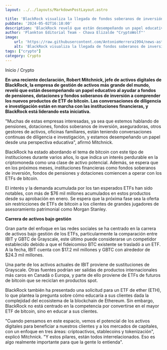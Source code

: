 ```yaml
---
layout: ../../layouts/MarkdownPostLayout.astro

title: 'BlackRock visualiza la llegada de fondos soberanos de inversión y pensiones a los ETFs de Bitcoin'
pubDate: '2024-05-02T16:18:00'
description: 'BlackRock reveló que están desempeñando un papel educativo al ayudar a fondos de pensiones, dotaciones y fondos soberanos.'
author: 'Plankton Editorial Team - Chava Elizalde "CryptoWolf"'
image:
    url: 'https://raw.githubusercontent.com/AntonioHerrera1994/news-astro/master/src/assets/crypto/crypto116.webp'
    alt: 'BlackRock visualiza la llegada de fondos soberanos de inversión y pensiones a los ETFs de Bitcoin'
tags: ["crypto"]
category: Crypto
---
```


<span><a href="/" style="text-decoration:none;color:#0F1416">Inicio</a> / <a href="/crypto" style="text-decoration:none;color:#0F1416">Crypto</a></span>


<p style="font-weight: bold;">En una reciente declaración, Robert Mitchnick, jefe de activos digitales de BlackRock, la empresa de gestión de activos más grande del mundo, reveló que están desempeñando un papel educativo al ayudar a fondos de pensiones, dotaciones y fondos soberanos de inversión a comprender los nuevos productos de ETF de bitcoin. Las conversaciones de diligencia e investigación están en marcha con las instituciones financieras, y BlackRock está liderando esta iniciativa.</p>

"Muchas de estas empresas interesadas, ya sea que estemos hablando de pensiones, dotaciones, fondos soberanos de inversión, aseguradoras, otros gestores de activos, oficinas familiares, están teniendo conversaciones continuas de diligencia e investigación, y estamos desempeñando un papel desde una perspectiva educativa", afirmó Mitchnick.

BlackRock ha estado abordando el tema de bitcoin con este tipo de instituciones durante varios años, lo que indica un interés perdurable en la criptomoneda como una clase de activo potencial. Además, se espera que en los próximos meses, instituciones financieras como fondos soberanos de inversión, fondos de pensiones y dotaciones comiencen a operar con los ETFs de bitcoin.

El interés y la demanda acumulada por los tan esperados ETFs han sido notables, con más de $76 mil millones acumulados en estos productos desde su aprobación en enero. Se espera que la próxima fase sea la oferta sin restricciones de ETFs de bitcoin a los clientes de grandes jugadores de asesoramiento patrimonial como Morgan Stanley.

**Carrera de activos bajo gestión**

Gran parte del enfoque en las redes sociales se ha centrado en la carrera de activos bajo gestión de los ETFs, particularmente la comparación entre IBIT y GBTC de Grayscale, este último puede considerarse un competidor establecido debido a que el fideicomiso BTC existente se trasladó a un ETF. A la fecha, IBIT cuenta con $17.2 mil millones y GBTC con alrededor de $24.3 mil millones.

Una parte de los activos actuales de IBIT proviene de sustituciones de Grayscale. Otras fuentes podrían ser salidas de productos internacionales más caros en Canadá o Europa, y parte de ello proviene de ETFs de futuros de bitcoin que se reciclan en productos spot.

BlackRock también ha presentado una solicitud para un ETF de ether (ETH), lo que plantea la pregunta sobre cómo educaría a sus clientes dada la complejidad del ecosistema de la blockchain de Ethereum. Sin embargo, BlackRock no está centrado en la competencia por convertirse en el mayor ETF de bitcoin, sino en educar a sus clientes.

"Cuando pensamos en este espacio, vemos el potencial de los activos digitales para beneficiar a nuestros clientes y a los mercados de capitales, con un enfoque en tres áreas: criptoactivos, stablecoins y tokenización", explicó Mitchnick. "Y estos pilares, están todos interrelacionados. Eso es algo realmente importante para que la gente lo entienda".
